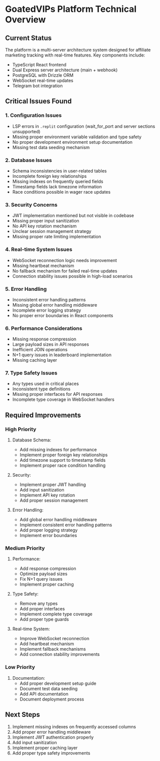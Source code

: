 # GoatedVIPs Platform Technical Overview

## Current Status
The platform is a multi-server architecture system designed for affiliate marketing tracking with real-time features. Key components include:
- TypeScript React frontend
- Dual Express server architecture (main + webhook)
- PostgreSQL with Drizzle ORM
- WebSocket real-time updates
- Telegram bot integration

## Critical Issues Found

### 1. Configuration Issues
- LSP errors in `.replit` configuration (wait_for_port and server sections unsupported)
- Missing proper environment variable validation and type safety
- No proper development environment setup documentation
- Missing test data seeding mechanism

### 2. Database Issues
- Schema inconsistencies in user-related tables
- Incomplete foreign key relationships
- Missing indexes on frequently queried fields
- Timestamp fields lack timezone information
- Race conditions possible in wager race updates

### 3. Security Concerns
- JWT implementation mentioned but not visible in codebase
- Missing proper input sanitization
- No API key rotation mechanism
- Unclear session management strategy
- Missing proper rate limiting implementation

### 4. Real-time System Issues
- WebSocket reconnection logic needs improvement
- Missing heartbeat mechanism
- No fallback mechanism for failed real-time updates
- Connection stability issues possible in high-load scenarios

### 5. Error Handling
- Inconsistent error handling patterns
- Missing global error handling middleware
- Incomplete error logging strategy
- No proper error boundaries in React components

### 6. Performance Considerations
- Missing response compression
- Large payload sizes in API responses
- Inefficient JOIN operations
- N+1 query issues in leaderboard implementation
- Missing caching layer

### 7. Type Safety Issues
- Any types used in critical places
- Inconsistent type definitions
- Missing proper interfaces for API responses
- Incomplete type coverage in WebSocket handlers

## Required Improvements

### High Priority
1. Database Schema:
   - Add missing indexes for performance
   - Implement proper foreign key relationships
   - Add timezone support to timestamp fields
   - Implement proper race condition handling

2. Security:
   - Implement proper JWT handling
   - Add input sanitization
   - Implement API key rotation
   - Add proper session management

3. Error Handling:
   - Add global error handling middleware
   - Implement consistent error handling patterns
   - Add proper logging strategy
   - Implement error boundaries

### Medium Priority
1. Performance:
   - Add response compression
   - Optimize payload sizes
   - Fix N+1 query issues
   - Implement proper caching

2. Type Safety:
   - Remove any types
   - Add proper interfaces
   - Implement complete type coverage
   - Add proper type guards

3. Real-time System:
   - Improve WebSocket reconnection
   - Add heartbeat mechanism
   - Implement fallback mechanisms
   - Add connection stability improvements

### Low Priority
1. Documentation:
   - Add proper development setup guide
   - Document test data seeding
   - Add API documentation
   - Document deployment process

## Next Steps
1. Implement missing indexes on frequently accessed columns
2. Add proper error handling middleware
3. Implement JWT authentication properly
4. Add input sanitization
5. Implement proper caching layer
6. Add proper type safety improvements